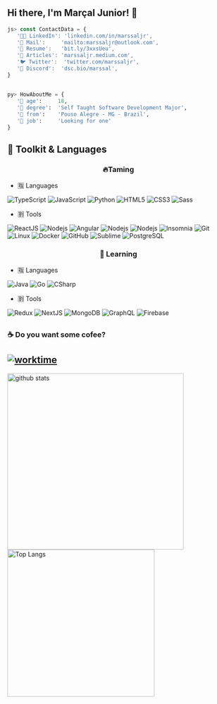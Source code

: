 ## Hi there, I'm Marçal Junior! 👋
 
```js
js> const ContactData = {
   '👨‍💻 LinkedIn': 'linkedin.com/in/marssaljr',
   '📧 Mail':     'mailto:marssaljr@outlook.com',
   '📜 Resume':   'bit.ly/3xxsUeu',
   '📝 Articles': 'marssaljr.medium.com',
   '🐦 Twitter':  'twitter.com/marssaljr',
   '💬 Discord':  'dsc.bio/marssal',
}
```
##  
```py
py> HowAboutMe = {
   '👨‍ age':     18,
   '📜 degree':  'Self Taught Software Development Major',
   '🏡 from':    'Pouso Alegre - MG - Brazil',
   '📝 job':     'Looking for one'
}
```
##  
 
<h2>🧰 Toolkit & Languages</h2> 

<h3  align="center">🔥Taming</h3> 

- 🈯 Languages

![TypeScript](https://img.shields.io/badge/-TypeScript-%23282C34?style=flat-square&logo=typescript)
![JavaScript](https://img.shields.io/badge/-JavaScript-2A2A2A?style=flat-square&logo=javascript)
![Python](https://img.shields.io/badge/-Python-2A2A2A?style=flat-square&logo=python)
![HTML5](https://img.shields.io/badge/-HTML5-E34F26?style=flat-square&logo=html5&logoColor=white)
![CSS3](https://img.shields.io/badge/-CSS3-1572B6?style=flat-square&logo=css3)
![Sass](https://img.shields.io/badge/-Sass-CC6699?style=flat-square&logo=sass&logoColor=white)
- 🈹 Tools

![ReactJS](https://img.shields.io/badge/-ReactJS-2A2A2A?style=flat-square&logo=react)
![Nodejs](https://img.shields.io/badge/-Nodejs-339933?style=flat-square&logo=Node.js&logoColor=white)
![Angular](https://img.shields.io/badge/-Angular-DD0031?style=flat-square&logo=angular)
![Nodejs](https://img.shields.io/badge/-Npm-2A2A2A?style=flat-square&logo=Npm&logoColor=black)
![Nodejs](https://img.shields.io/badge/-Yarn-2A2A2A?style=flat-square&logo=Yarn&logoColor=black)
![Insomnia](https://img.shields.io/badge/-Insomnia-8A2BE2?style=flat-square&logo=insomnia&logoColor=white)
![Git](https://img.shields.io/badge/-Git-2A2A2A?style=flat-square&logo=git)
![Linux](https://img.shields.io/badge/-Arch%20Linux-%23282C34?style=flat-square&logo=archlinux)
![Docker](https://img.shields.io/badge/-Docker-2A2A2A?style=flat-square&logo=Docker)
![GitHub](https://img.shields.io/badge/-GitHub-181717?style=flat-square&logo=github)
![Sublime](https://img.shields.io/badge/-Sublime-F45F12?style=flat-square&logo=sublime-text&logoColor=white)
![PostgreSQL](https://img.shields.io/badge/-PostgreSQL-4479A1?style=flat-square&logo=postgresql&logoColor=white)
<h3  align="center">📖 Learning</h3>  

- 🈯 Languages

![Java](https://img.shields.io/badge/-Java-2A2A2A?style=flat-square&logo=Java)
![Go](https://img.shields.io/badge/-Go-2A2A2A?style=flat-square&logo=go)
![CSharp](https://img.shields.io/badge/-Dotnet-2A2A2A?style=flat-square&logo=dotnet)

- 🈹 Tools  

![Redux](https://img.shields.io/badge/-Redux-007ACC?style=flat-square&logo=Redux&logoColor=black)
![NextJS](https://img.shields.io/badge/-NextJs-black?style=flat-square&logo=next.js)
![MongoDB](https://img.shields.io/badge/-MongoDB-2A2A2A?style=flat-square&logo=mongodb)
![GraphQL](https://img.shields.io/badge/-GraphQL-CC6699?style=flat-square&logo=graphql&logoColor=white)
![Firebase](https://img.shields.io/badge/-Firebase-CE9D06?style=flat-square&logo=Firebase&logoColor=white)





##  
 
<h3 align="left"> ☕ Do you want some cofee? </h3> 
 
[![worktime](https://github-readme-stats.vercel.app/api/wakatime?username=marssaljr&layout=compact&theme=prussian)](https://github.com/marssaljr?tab=repositories)  
--- 
 <p align="left">
  <img src="https://github-readme-stats.vercel.app/api?username=marssaljr&count_private=true&show_icons=true&theme=prussian" alt="github stats" width="400"/>
  <img src="https://github-readme-stats.vercel.app/api/top-langs/?username=marssaljr&layout=compact&exclude_repo=google-search&theme=prussian" alt="Top Langs" width="334"/>
</p>
